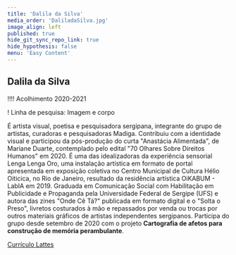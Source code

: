 ```yaml
---
title: 'Dalila da Silva'
media_order: 'DaliladaSilva.jpg'
image_align: left
published: true
hide_git_sync_repo_link: true
hide_hypothesis: false
menu: 'Easy Content'
---
```


## Dalila da Silva

!!!! Acolhimento 2020-2021

! Linha de pesquisa: Imagem e corpo

É artista visual, poetisa e pesquisadora sergipana, integrante do grupo de artistas, curadoras e pesquisadoras Madiga. Contribuiu com a identidade visual e participou da pós-produção do curta "Anastácia Alimentada", de Mariane Duarte, contemplado pelo edital "70 Olhares Sobre Direitos Humanos" em 2020. É uma das idealizadoras da experiência sensorial Lenga Lenga Oro, uma instalação artística em formato de portal apresentada em exposição coletiva no Centro Municipal de Cultura Hélio Oiticica, no Rio de Janeiro, resultado da residência artística OiKABUM - LabIA em 2019. Graduada em Comunicação Social com Habilitação em Publicidade e Propaganda pela Universidade Federal de Sergipe (UFS) e autora das zines "Onde Cê Tá?" publicada em formato digital e o "Solta o Preso", livretos costurados à mão e repassados por venda ou trocas por outros materiais gráficos de artistas independentes sergipanos. Participa do grupo desde setembro de 2020 com o projeto **Cartografia de afetos para construção de memória perambulante**.

[Currículo Lattes](http://lattes.cnpq.br/4910713023737841?classes=btn,btn-primary,btn-lg&target=_blank)